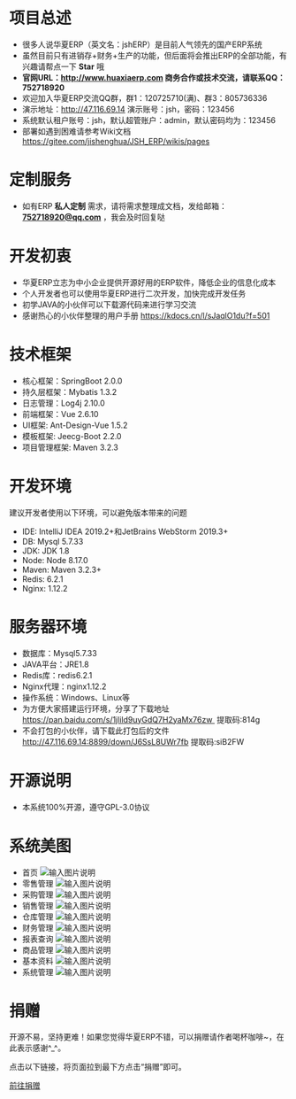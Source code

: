 # 项目总述
* 很多人说华夏ERP（英文名：jshERP）是目前人气领先的国产ERP系统
* 虽然目前只有进销存+财务+生产的功能，但后面将会推出ERP的全部功能，有兴趣请帮点一下 **Star** 哦
* **官网URL：http://www.huaxiaerp.com  商务合作或技术交流，请联系QQ：752718920**
* 欢迎加入华夏ERP交流QQ群，群1：120725710(满)、群3：805736336
* 演示地址：http://47.116.69.14  演示账号：jsh，密码：123456
* 系统默认租户账号：jsh，默认超管账户：admin，默认密码均为：123456
* 部署如遇到困难请参考Wiki文档  https://gitee.com/jishenghua/JSH_ERP/wikis/pages

# 定制服务
* 如有ERP **私人定制** 需求，请将需求整理成文档，发给邮箱： **752718920@qq.com** ，我会及时回复哒

# 开发初衷
* 华夏ERP立志为中小企业提供开源好用的ERP软件，降低企业的信息化成本
* 个人开发者也可以使用华夏ERP进行二次开发，加快完成开发任务
* 初学JAVA的小伙伴可以下载源代码来进行学习交流
* 感谢热心的小伙伴整理的用户手册 https://kdocs.cn/l/sJaqlO1du?f=501

# 技术框架
* 核心框架：SpringBoot 2.0.0
* 持久层框架：Mybatis 1.3.2
* 日志管理：Log4j 2.10.0
* 前端框架：Vue 2.6.10
* UI框架: Ant-Design-Vue 1.5.2
* 模板框架: Jeecg-Boot 2.2.0
* 项目管理框架: Maven 3.2.3

# 开发环境
建议开发者使用以下环境，可以避免版本带来的问题
* IDE: IntelliJ IDEA 2019.2+和JetBrains WebStorm 2019.3+
* DB: Mysql 5.7.33
* JDK: JDK 1.8
* Node: Node 8.17.0
* Maven: Maven 3.2.3+
* Redis: 6.2.1
* Nginx: 1.12.2 

# 服务器环境
* 数据库：Mysql5.7.33
* JAVA平台：JRE1.8
* Redis库：redis6.2.1
* Nginx代理：nginx1.12.2
* 操作系统：Windows、Linux等
* 为方便大家搭建运行环境，分享了下载地址 https://pan.baidu.com/s/1jlild9uyGdQ7H2yaMx76zw  提取码:814g
* 不会打包的小伙伴，请下载此打包后的文件 http://47.116.69.14:8899/down/J6SsL8UWr7fb  提取码:siB2FW

# 开源说明
* 本系统100%开源，遵守GPL-3.0协议

# 系统美图
* 首页
![输入图片说明](https://images.gitee.com/uploads/images/2020/0529/231814_369bb779_852955.png "首页.png")
* 零售管理
![输入图片说明](https://images.gitee.com/uploads/images/2020/0529/231841_c9ce6aef_852955.png "零售管理.png")
* 采购管理
![输入图片说明](https://images.gitee.com/uploads/images/2020/0529/231855_c479fab0_852955.png "采购管理.png")
* 销售管理
![输入图片说明](https://images.gitee.com/uploads/images/2020/0529/231921_9c3e50ad_852955.png "销售管理.png")
* 仓库管理
![输入图片说明](https://images.gitee.com/uploads/images/2020/0529/231940_7a92e2d4_852955.png "仓库管理.png")
* 财务管理
![输入图片说明](https://images.gitee.com/uploads/images/2020/0529/231953_fba4f4db_852955.png "财务管理.png")
* 报表查询
![输入图片说明](https://images.gitee.com/uploads/images/2020/0529/232009_804e695f_852955.png "报表查询.png")
* 商品管理
![输入图片说明](https://images.gitee.com/uploads/images/2020/0529/232026_1cb16302_852955.png "商品管理.png")
* 基本资料
![输入图片说明](https://images.gitee.com/uploads/images/2020/0529/232044_61213fdc_852955.png "基本资料.png")
* 系统管理
![输入图片说明](https://images.gitee.com/uploads/images/2020/0529/232101_a502d325_852955.png "系统管理.png")

# 捐赠
开源不易，坚持更难！如果您觉得华夏ERP不错，可以捐赠请作者喝杯咖啡~，在此表示感谢^_^。

点击以下链接，将页面拉到最下方点击“捐赠”即可。

[前往捐赠](https://gitee.com/jishenghua/JSH_ERP)